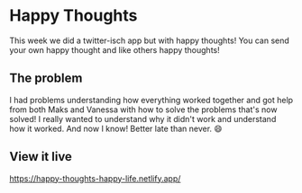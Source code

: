 # Happy Thoughts

This week we did a twitter-isch app but with happy thoughts! You can send your own happy thought and like others happy thoughts!

## The problem

I had problems understanding how everything worked together and got help from both Maks and Vanessa with how to solve the problems that's now solved! I really wanted to understand why it didn't work and understand how it worked. And now I know! Better late than never. 😄

## View it live

https://happy-thoughts-happy-life.netlify.app/
